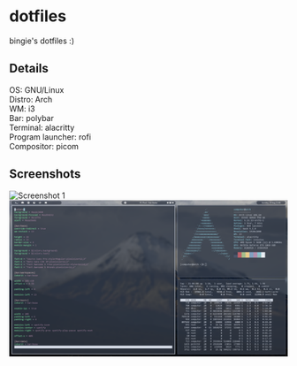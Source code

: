 # dotfiles
bingie's dotfiles :)

## Details
OS: GNU/Linux  
Distro: Arch  
WM: i3  
Bar: polybar  
Terminal: alacritty  
Program launcher: rofi  
Compositor: picom  

## Screenshots
![Screenshot 1](https://github.com/bingie/dotfiles/blob/main/images/screenshots/dotfiles/screenshot-1.png?raw=true)  
![Screenshot 2](https://github.com/b1ngie/dotfiles/blob/main/images/screenshots/dotfiles/screenshot-2.png?raw=true)


